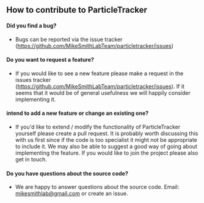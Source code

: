 ## How to contribute to ParticleTracker

#### **Did you find a bug?**

* Bugs can be reported via the issue tracker (https://github.com/MikeSmithLabTeam/particletracker/issues)

#### **Do you want to request a feature?**

* If you would like to see a new feature please make a request in the issues tracker (https://github.com/MikeSmithLabTeam/particletracker/issues). If it seems that it would be of general usefulness we will happily consider implementing it.

#### **intend to add a new feature or change an existing one?**

* If you'd like to extend / modify the functionality of ParticleTracker yourself please create a pull request. It is probably worth discussing this with us first since if the code is too specialist it might not be appropriate to include it. We may also be able to suggest a good way of going about implementing the feature. If you would like to join the project please also get in touch.

#### **Do you have questions about the source code?**

* We are happy to answer questions about the source code. Email: mikesmithlab@gmail.com or create an issue.



